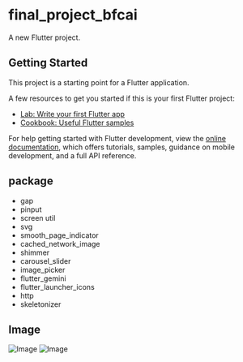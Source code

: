 # final_project_bfcai

A new Flutter project.

## Getting Started

This project is a starting point for a Flutter application.

A few resources to get you started if this is your first Flutter project:

- [Lab: Write your first Flutter app](https://docs.flutter.dev/get-started/codelab)
- [Cookbook: Useful Flutter samples](https://docs.flutter.dev/cookbook)

For help getting started with Flutter development, view the
[online documentation](https://docs.flutter.dev/), which offers tutorials,
samples, guidance on mobile development, and a full API reference.
## package 
- gap 
- pinput
- screen util
- svg
- smooth_page_indicator
- cached_network_image
- shimmer
- carousel_slider
- image_picker
- flutter_gemini
- flutter_launcher_icons
- http
- skeletonizer
## Image 
![Image](https://github.com/user-attachments/assets/7051270f-1209-4735-8eec-df39712f5eb5)  ![Image](https://github.com/user-attachments/assets/19572c32-3fb2-4eff-b592-75a1cdca9a6c)
